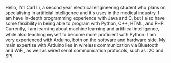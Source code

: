 Hello, I'm Carl Li, a second year electrical engineering student who plans on specialising in artificial intelligence and it's uses in the medical industry.
I am have in-depth programming experience with Java and C, but I also have some flexibility in being able to program with Python, C++, HTML, and PHP.
Currently, I am learning about machine learning and artifiical intelligence, while also teaching myself to become more proficient with Python.
I am very experienced with Arduino, both on the software and hardware side. My main expertise with Arduino lies in wireless communication via Bluetooth and WiFi, as well as wired serial communication protocols, such as I2C and SPI.
<!---
Carlli-emx/Carlli-emx is a ✨ special ✨ repository because its `README.md` (this file) appears on your GitHub profile.
You can click the Preview link to take a look at your changes.
--->
